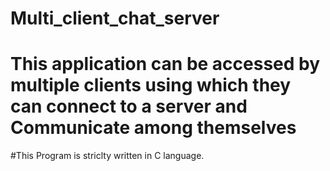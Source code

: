 # Multi_client_chat_server
# This application can be accessed by multiple clients using which they can connect to a server and Communicate among themselves
#This Program is striclty written in C language.

